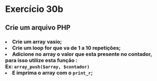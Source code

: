 # Exercício 30b
## Crie um arquivo PHP
### <li> Crie um array vasio; <br> <li> Crie um loop for que va de 1 a 10 repetições; <br> <li> Adicione no array o valor que esta presente no contador, para isso utilize esta função : <br> Ex: <code>array_push($array, $contador)</code> <br> <li> E imprima o array com o <code>print_r</code>; 
